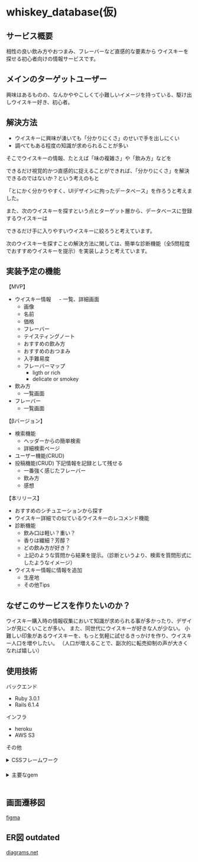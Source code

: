 # whiskey_database(仮)

## サービス概要
相性の良い飲み方やおつまみ、フレーバーなど直感的な要素から
ウイスキーを探せる初心者向けの情報サービスです。

## メインのターゲットユーザー
興味はあるものの、なんかややこしくて小難しいイメージを持っている、駆け出しウイスキー好き、初心者。

## 解決方法
- ウイスキーに興味が湧いても「分かりにくさ」のせいで手を出しにくい
- 調べてもある程度の知識が求められることが多い

そこでウイスキーの情報、たとえば「味の複雑さ」や「飲み方」などを

できるだけ視覚的かつ直感的に捉えることができれば、「分かりにくさ」を解決できるのではないか？という考えのもと

「とにかく分かりやすく、UIデザインに拘ったデータベース」を作ろうと考えました。

また、次のウイスキーを探すという点とターゲット層から、データベースに登録するウイスキーは

できるだけ手に入りやすいウイスキーに絞ろうと考えています。

次のウイスキーを探すことの解決方法に関しては、簡単な診断機能（全5問程度でおすすめウイスキーを提示）を実装しようと考えています。
## 実装予定の機能
【MVP】 
- ウイスキー情報
　 - 一覧、詳細画面 
  - 画像
  - 名前
  - 価格
  - フレーバー
  - テイスティングノート
  - おすすめの飲み方
  - おすすめのおつまみ
  - 入手難易度
  - フレーバーマップ
    - ligth or rich
    - delicate or smokey
- 飲み方
  - 一覧画面
- フレーバー
    - 一覧画面

【βバージョン】
- 検索機能
  - ヘッダーからの簡単検索
  - 詳細検索ページ 
- ユーザー機能(CRUD)
- 投稿機能(CRUD)
  下記情報を記録として残せる
  - 一番強く感じたフレーバー
  - 飲み方
  - 感想

【本リリース】
- おすすめのシチュエーションから探す
- ウイスキー詳細での似ているウイスキーのレコメンド機能
- 診断機能
  - 飲み口は軽い？重い？
  - 香りは繊細？芳醇？
  - どの飲み方が好き？
  - 上記のような質問から結果を提示。（診断というより、検索を質問形式にしたようなイメージ）
- ウイスキー情報に情報を追加
  - 生産地
  - その他Tips

## なぜこのサービスを作りたいのか？
ウイスキー購入時の情報収集において知識が求められる事が多かったり、デザインが見にくいことが多い。
また、同世代にウイスキーが好きな人が少ない。
小難しい印象があるウイスキーを、もっと気軽に試せるきっかけを作り、ウイスキー人口を増やしたい。
（人口が増えることで、副次的に転売抑制の声が大きくなれば嬉しい）

## 使用技術
バックエンド
- Ruby 3.0.1
- Rails 6.1.4

インフラ
- heroku
- AWS S3

その他
<details>
<summary>CSSフレームワーク</summary>
  bootstrap 5
  
  Semantic UI 
</details>　
<details>
<summary>主要なgem</summary>
  seed-fu
  
  sorcery
  
  pundit
  
  pagy
  
  ransack
</details>　
　

## 画面遷移図
[figma](https://www.figma.com/file/BU2M2V8YP45y8itqZujmw2/whiskey_database?node-id=0%3A1)
## ER図 outdated
[diagrams.net](https://viewer.diagrams.net/?tags=%7B%7D&highlight=0000ff&edit=_blank&layers=1&nav=1&title=erd.drawio#R7V1dd9q4Fv01rHXngS5s%2BYvHJE3mtum0M016O3NfWAoI8I2xGdskZH79lcE2YAliG1kWljpdU%2FCHsHX20ZaOto564Gax%2FjWEy%2FlvwQR5PX0wWffAx56u66Zl4X%2BSI2%2FpEQ0MtkdmoTvZHtN2Bx7cf1B6MLts5U5QdHBhHARe7C4PD44D30fj%2BOAYDMPg9fCyaeAd%2FuoSzhBx4GEMPfLoT3cSz7dHHd3eHf83cmfz7Jc1a7g9s4DZxembRHM4CV73DoHbHrgJgyDeflqsb5CX1F5WLz8%2Fvf30vjxbv37%2BI%2Fob%2Fri%2Bf%2Fz6n%2F62sLsqt%2BSvECI%2Frl20e%2FW0sBdfVvpfD1Pnbm2iH07YN7ZFv0BvldbXKkJhlL5w%2FJbVIn73ZfIxhk%2FJoesohmGcGhsDAlxj88XQ9VGID2ib754Hl5G7ufzj5oq5602%2BwLdgFWcFZd%2Bup%2B4aTb5vbZ3cjc3%2BBRcWpbdOceEP6cMkp6Hnznz8eYzrI%2FnF62XgJp9uX%2FCBrIyp63k3gReEmzcAExM5E2Pz6GHwjPbOOPoTwDAH1yWrOTXHCwpjtN4DWVrtv6JggeLwDV%2BSnu3bVgqh1In6GaRed4gE2bH5HhpBdiNMvWCWF76zNP6QGruC4U3C8EdtjiskdqH3HXsn9Gcb88%2FjhZdW8%2BvcjdHDEo6TS19xI0I1%2FiQMlo8wnKE4PfCexfzAT34oDpbpDR6aZvc%2BBXEcLDKopLWVF7qpKfMa%2F8V1dzP4YPZM%2FDY3%2BLu2%2B47%2FJpeH8U3gY0Bg5CZlIBjFryiKqVg46T%2FvYyE1PShr%2BaYMbxGG%2F%2F2eqek3zTjcmb6yVQcFqwa4dqfepuWdu5MJ8o%2FAp6TJzNIm27ORrVczUVrYruIqlwY9%2FH4%2BjNF1sPInEWH3%2FDnrQ8EmoIAvFxoKWcO%2FvfY6wj%2Fo%2BrMv2zutNrGyPrTsnrF1w2GJnVLFcQCP0wUCKeLrAgjEaptAhs0aXnT6cEobrOv0kY3w9pDgwwUSGw28GaQ8XKRjEE0j8KMohAeFDNumEE2Xm0O08iGEzpMIIKAAX2AMQ7EBwZtGKiBGOh7RTUUbPGhDKx21bIo3dEvsVoGx0%2BsqVJVXBRmrQgvoemLjgTdLVACMfCzhKJbgwhJm6ywxFLtVYO30KiKVVQUgI1I93fLSttc%2FwIT19yqZuL9%2BguPnWZg8Un%2B8teoVvi6cPf1LN3FzmrgY%2Fn%2Fh8y%2B7%2B%2FGnWfLvOHxbxmgyWkIYRa9BOMl%2BGb%2FJ9se314mNTe6MpeJjx9GsKcbiwlhO24wF5Ap%2FARX%2ByquCDH9F%2BGfFhgNvkqiAF%2FlIwlAkwYMkcj1reyTBNswpPEmUN1HnSYLU7IUoQjEea2yHGqM4eMb1LTQ8uJNGefxIRxoGUKTBhTSMtknDYNs9EJ00MmAr0ugbNIX%2FfixsG46iEckIrZduiCYjGGe3PIW7%2BJUKa7HEoXzkM2CKFUU%2Bx8jHbp182AYwhSefQWkTdZ589HfIhzIRU5h9GeTzLXuffkk%2BJgYZJEsC%2B1O4cL237T24ILhYbk4C3PfHeELeC4rdMSTOHBYSbVYxJkVo%2BnJdOLd9yuSkH4QL6B2efk1rOTlvbJ9zc9JDMa7ifkoz1PsxQuJ%2BSktXm1swXg9Ouv5kg7fk7GDvwTYncUPiR1NcZFa4j%2FILEiI%2F%2FO3920%2FMdyUEkc1xGcPdZ3Ov3idutPRgWueu77l7P4x9Ccb7D1ScIyt0NjYKjlGE33Kvp6H6FWyaGOn6FcBW%2FQo%2BK1jb7lcAtlIe0fsVGbBVv6IPyMVnq5VatFobL9KRhMFWG6ZI4hhJtJ7nwGQbZhCdJDJgK5Lom%2BS6wjDw0L%2BQv1r8IjYouI8nyqNGOqqwyVnXqQdfApUdiW12JJDJ71LqMChyvFyit4%2BJ%2FCBz7rDJ1SYX2G1oPztS7kLnpEei2r6xboNN5jWRLD%2BSXWu4aVQ00mkOKFMaDwogh5tqsFkbLetD2%2B67OFv0lCqOR4ok2nKUi6OR9kef1WmEkiSJL404Dec2EZ1EcugrEnHIuVCVJukMvMhHI%2BQaEUUjXGiEkiiJM42Q%2BZnFbjdYNwu19JzdpBFSzzlB0Th0l7EbKO1%2FXdhIxyZgoNiDD3vQ8iXxpQ8wYLvQQ3S6yLGt%2BALXBdl3cBfJZhlCI4K7WKICZKTjCodtvjVFFUepgpI0ifNIg5zyupNr3sMpb7Wuc4dDToJtp75HiXJ8OVKTILWhIx2HaJR%2BCIZB9IzelJCCqZCin2%2FNdmKbKWoTY%2BhN0Yo2UBtNMelT7NzoHC1FZbo60%2FjSbza1w3%2BlXoUJWFJBmdK4MIHacIolXtaH1j0YOthMuxJliuMCILXpVFtkQlFU8CYTyTee2qFfUYmm9p5ijBj5yERtP9UamVB0FZzJRO1AVSsHb0fJhBRYKWkFA%2BBIyCkqGy8nCqGJK3hziFwJeXNwK8rAdUFGNhfBKp6Ppgh5aqXxeeiRkDdU7iJevEFRWvDmDbnSF%2BXgVryB64IMYqbKCuwHyJ%2FFc0Ue50FIPvLIesKKPBonD0pqCs7kocuVUzcHtyIPXBdk0DKEoRu%2FKc44DzkScobaAYQTZ9A2juLNGXJtApKDW3EGrgtSf7kM3bGaKa8NGQnJQi0D4kUWlHUBvMmCbShSfLKoteyno2RB6ivhAv4T%2BCPP9Z%2FFxgV%2Fyqi86KeTlPHtR3Rz%2F%2BNuvvx08%2Bnb%2FZvzcP%2FpZ99mOzXaEcYgkFKeRI4zBmWXp8YYg25rtr2DlgnjHRudQHun%2BYL%2B3uR6jpQu3MVMPspgCR35GENXjMGHMWj793BmjE5lpanl9rqkjEGuBc8ZYxmiKHJlHGuwRFCXieOr87icPsLXl5voez%2F6%2FPji2H5fKad4LSfnuZ6caurO6qZOAVuuuBS1JkjN1CTEHDF6hW8yp6I5EzXSMUU2EauoonGq4LlanG7rzsqkTkJbkUWfsrJz4kYxNhgKFV2cARz5%2BEJppHjxBc8F4XRbd1YidRLaii%2F6GimQinw4flZUUR8zXaYKepsHKL2ObIyq0lymhmGU5jIPRFXdMDSX4rJXTYFO7NEjQJrL3JEuZ8tQDZCzGrKluQS1OhSdTJ6tAbJHIXFf4my8yJcxG5DJJS6QTAQYiVYnk9Y3DtVAw3uPi08lah%2BGXV2QgmyV5vIcxHSZTKijdjXnxYk5eO4VSo%2FPiN0qMI5G1ZrwunSSoNYEGXlC%2BFndaD6SmirORE2XieJIk9dwfnXFHUe5o%2F2dQnMUyjvsGJa2WocY5QgYyNToaL30IP5ZlRD5DOB0mVTUQIMXWfDcK7Szgwopxw%2FkUGEevI7iYLSAz2i0Cj2xrd1g064GBkebKF0lJ%2BbWtJdVMjQ2DtAlS06s10tOfOlEcKQuyAiAu4AzeWNIZ0NGOrLQLHLomMvvXaSkcGylcHngqKoULj%2FIPpJkkb3MC%2Bw%2FCCCFs8rjQRgpnEXqIGWTwuX4Vz0KzSKVkUoKVx8vEnYnSC3lBZKJAIPR6mTSvhTOalgHKT6VlN8MvvtUQuoipdY3nI0YCcmEVFMqMuFDJjzVcUeeuWF5i%2FhkUn4z%2BM6TSZY0V%2B34zBY40nGKznhvFUUhAovkdF2uHZ9zcCvKwHVBDkbV5NhZkJGOLDSbrZxKkYUYIrkjxpZsfGGXN1LXyUKzyWmwMf61DFfCYoL72KICaOSjC4cMWWxSUykVBVMVRUYLAmkosnDZZUcqBdBQ5C50QRqKISmhkk1DkeNf9SW0oU7AQWko6uNFvm7EsBO56QQYhlYnk%2FY1FENSgSV228G8aVCZ6XZ1QaqplIbiHMR0mUxWLy8zb%2FXP4H%2B3n38fT7%2BAtf6H21f7unJiDp6CCaqlO7Wr676FTuFaLpKg1gQps1PphM5HTZeJ4giLqiSmbXFH%2B0oJbSh7FtOhymK6qwtSd6vUdgyAIyGpDBWHcOKQ1gUUerZPuahNA3PPVxnodrYn58CU2u4syEhHFrpBTpxhHETPyEXR6NWN56OpB1%2BCsBNyCg8%2BIe8ajp9nYVKjGYwnaApXXtwTSW8BCoILMChJNfm4hj3XGJ2YI2tQcPEuvko2WTuvvBxFhm50d4MndnZV82y7upB4B6g2ACVh30ZFV4Xlq9ZFH7pBRl%2FvFF8d8SDFV7pBBmi3I6U3eXZBbgNYEvKW2mREWN5qPUeHnsWcFW%2BV8CDFW7pJRom3IT1FW03iSj7aoqQhjHGbjU028oNYpTVmnNbYzoZQJ5bkAZ2CjRyT7Lmp6WSEFx8hLtvQVEhRdzwATLV%2Bcx0TSvLBrgSAS5ut1ng5S4LAhg%2FKlMaFDsjxsjQdjgbwsj607p7B88gEG%2FyUKo4LgNQwuC0yoURnOZMJJfmg2G0H86ah1hC2m1Rik0PYcbBYJDUoNCb480nl8alEfJK9quIT7nxCiZry5hNSu9SVqGlZs%2BX4V4yi26RYaRUhiUKiDYBGQkZRK705EQhttR5vBiFjm9IxSK0V4B1lEDLaKZ0cpAHcSEgibDcTViRynEQoy%2FV4kwgZ05SORGptsdJNEnHIKKds2owGYCMfhzgqZz4vDimrsmiOQxwyjikbhzjl5TLd5xAysjkJXf959ArVUOQc5MhHIypzCC8a0bW2aSRfUC4xjdRLJtJJGgGUZCKbfTQUhZyBGukoBAxIEfhTEDwvYNiNHVkuKIVIv5hDpF825WFzOUTAQCnE%2Baxt23ni5eQQAYPuSsjZ2VWtyd7VhcQa8zYAJd2iNjBQInRh%2Bar1HCJA6%2B4Ymp1d1VrsHV7IQbZcssM2UCUfaWnkDJEiLUFIq%2FUEIkDrrhSemV1zD1KkBTRSKy%2Bd0rENYEnIWyWCg2gyQ1nUFrfw82AW%2BNC73R3dxnW3QWRc2wewQ%2F7kKgw35r79jgH1GPwG%2FbdeGnnenVpAf%2FJtg7eNudEkAyQuei%2BEa18l%2F23KxW%2F%2BZ3rR5stfyRfMRunXj%2Bv9kx%2Ff0m8kak6FfuOMYo9VYD7RkFRS2UZLG1Csnx8MkQdj92W%2FtJMQ%2Bz1xnt7xLCVFWEXBKhyj9K4dpMiCTK1YUKGkbe0QJWGjwre9y9JeROUnPvpgzuC8603HLDjT9pEZu1aJvYbEdi2tZdcyBXMtreAQw7qeBYaHBVnF2R9GnqUB6gMfe67i5Yb5jmMV36PyDZbGwxOz2pXGE9Hajf%2Fc%2B7x3F%2F62uyn5Us97t1A%2FUekaAGX9PBOICePnfdM4hKlt1vV0o1CSVSyJFYcCu8Bxunn6yYo3WDYPVwSyuSJrUsykMMI4i17ovJm1%2B5tGgX6stJvG2leOPfGxB9Od8663B1w8iwx0d9uzMpLT2iO5bEVqib6sI5jb4vHJ8MNw749TwHjB96p48YfB3h%2B94NMG7VcZe7g5rEaGxeuzAenxlxyceYNlsG0TvjqPy%2BkjfH25ib73o8%2BPL47t90lhoFgtgigxnCw1vjDOWRxo6jWdUdcLvggOitXsZjqjgP74x56yeDlg3BOl%2Bobocc%2B6viHA0K88KxqidWY17DBDa89jjANkOuYH29ljL6ueWxajIKBAisNmvNKsRorF6w3G3ViqWwo%2FH1Gn18ln7FgvJEO1gi2aWxaQWAyXlnW8Iq%2BChuKu%2FWIk9d1oDBF6fadDqRnnXQ90Hs4s%2BgzIJTuzpZd05gzzwnqzxcqbiwUx8uaKkdXC5Yb9jmcWabbi9cDk4cmk6l8sT67mXe%2F7DBDMZ4iYZW0KLBANKG5N0lSQVa8YZK14PWA8p%2F%2F5T%2FjX%2Bual%2F2Uwffj6%2BONr%2F7v23z45eZHmDko0SstOrLYUZzFlPimeNYyUPDD0tZTFObY6Qk6q%2FUuE2MUX%2BXLda%2BekGwm5TJL6xDph%2BK4skixpslrZfy5dnEutCVLKLY0klzlWuqy3pVYNqeu%2BQAJpcJVIUwTCc90i9YlLTMUJ1WYwbhKM0gbrOn2Q8W0fLpDYYOBNIOXRIh2BlIioKgJpgEB4riGkPnGJAJxQbQbjJsEubbCuEwiZHWOConHoLmM38MXGBG8eKQ8a6XgkmzpRvNEsb9B20eFLHFkCDFEbBdbBh%2FIm6jpTUHJSuAs4U4ONuoCRjyVEV2ORNj419yTMbG5xasusK%2FA1C7OsTS0vszT6Ax97ruL11uHC0GZECiWCq0KojdpclTkQbU11XzdPrkOpKXPo64UFF8W12syUfgW5z7tCP5v6XFXfo1FHIqe4BHOkI9p4ewB6p0V4tQV%2Fv6PQxdW6EWo04Jd0rywhoU%2BzsrXpvwUhTl1hEpE7m0iJzcpljWrLU4jrLY2pC377Ed3c%2F7ibLz%2FdfPp2%2F%2BY83H%2F62afsWkf64M6N0p72no%2FR%2BkkEvMrh9yS4TAq2TEa9pGK9F6VqZaHlFBWnJdc9sTImZc%2B5nm5tc9cHmwfdWdX6exVkJ%2FrRpv28wheAwXK9sWN2Hh8b52Ks3UEwnTqDxLV3h6zZ5t9bqze86V1d9W7N3tVtb3jXu3V6V6CX6OasNKHW3fZx0juKeMPDo%2FgQZIeisBSElBEgoTxLBlvuGHpX6YkFHshtWIM2yKRBmRit1QdzniXIPEQbbc5Yo6AdnAB22cgNHTY0uZmCjViwscwCbPRhY7DBX8MgMc%2BuccKvOv8tmKDkiv8D)
